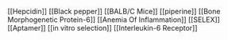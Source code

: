 [[Hepcidin]]
[[Black pepper]]
[[BALB/C Mice]]
[[piperine]]
[[Bone Morphogenetic Protein-6]]
[[Anemia Of Inflammation]]
[[SELEX]]
[[Aptamer]]
[[in vitro selection]]
[[Interleukin-6 Receptor]]
